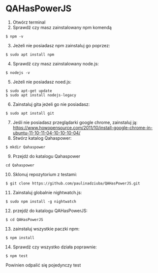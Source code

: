 # QAHasPowerJS
1. Otwórz terminal
2. Sprawdź czy masz zainstalowany npm komendą
```
$ npm -v
```
3. Jeżeli nie posiadasz npm zainstaluj go poprzez:
```
$ sudo apt install npm
```
4. Sprawdź czy masz zainstalowany node.js:
```
$ nodejs -v
```
5. Jeżeli nie posiadasz noed.js:
```
$ sudo apt-get update
$ sudo apt install nodejs-legacy
```
6. Zainstaluj gita jeżeli go nie posiadasz:
```
$ sudo apt install git
```
7. Jeśli nie posiadasz przeglądarki google chrome, zainstaluj ją: https://www.howopensource.com/2011/10/install-google-chrome-in-ubuntu-11-10-11-04-10-10-10-04/
8. Stwórz katalog Qahaspower:
```
$ mkdir Qahaspower
```
9. Przejdź do katalogu Qahaspower
```
cd Qahaspower
```
10. Sklonuj repozytorium z testami:
```
$ git clone https://github.com/paulinadziuba/QAHasPowerJS.git
```
11. Zainstaluj globalnie nightwatch.js:
```
$ sudo npm install -g nightwatch
```
12. przejdź do katalogu QAHasPowerJS:
```
$ cd QAHasPowerJS
```
13. zainstaluj wszystkie paczki npm:
```
$ npm install
```
14. Sprawdź czy wszystko działa poprawnie:
```
$ npm test
```
Powinien odpalić się pojedynczy test 
